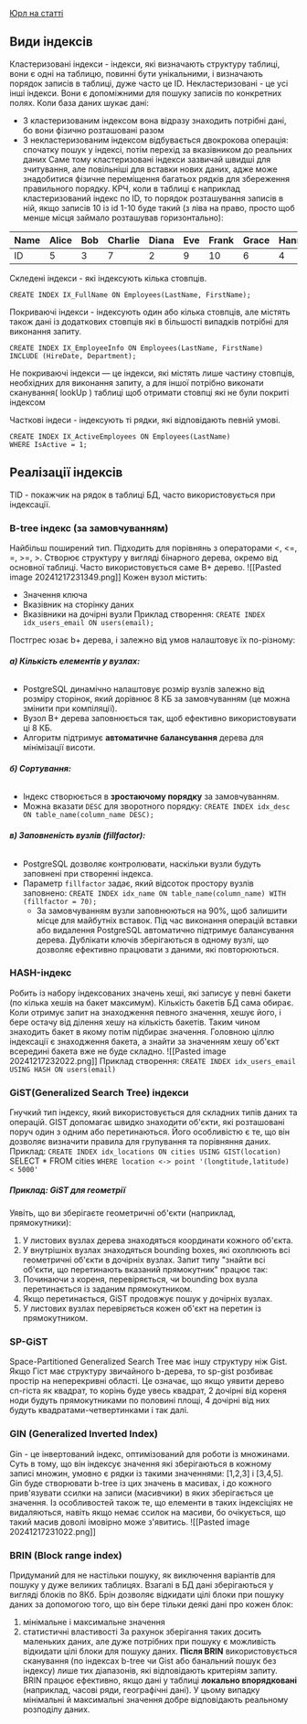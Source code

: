 [Юрл на статті](https://habr.com/ru/users/erogov/publications/articles/page2/)
## Види індексів
Кластеризовані індекси - індекси, які визначають структуру таблиці, вони є одні на таблицю, повинні бути унікальними, і визначають порядок записів в таблиці, дуже часто це ID. Некластеризовані - це усі інші індекси. Вони є допоміжними для пошуку записів по конкретних полях.
Коли база даних шукає дані:
- З кластеризованим індексом вона відразу знаходить потрібні дані, бо вони фізично розташовані разом
- З некластеризованим індексом відбувається двокрокова операція: спочатку пошук у індексі, потім перехід за вказівником до реальних даних
Саме тому кластеризовані індекси зазвичай швидші для зчитування, але повільніші для вставки нових даних, адже може знадобитися фізичне переміщення багатьох рядків для збереження правильного порядку.
КРЧ, коли в таблиці є наприклад кластеризований індекс по ID, то порядок розташування записів в ній, якщо записів 10 із id 1-10 буде такий (з ліва на право, просто щоб менше місця займало розташував горизонтально):

| Name | Alice | Bob | Charlie | Diana | Eve | Frank | Grace | Hannah | Ivy | Jack |
| ---- | ----- | --- | ------- | ----- | --- | ----- | ----- | ------ | --- | ---- |
| ID   | 5     | 3   | 7       | 2     | 9   | 10    | 6     | 4      | 8   | 1    |

Скледені індекси - які індексують кілька стовпців.
```
CREATE INDEX IX_FullName ON Employees(LastName, FirstName);
```
Покриваючі індекси - індексують один або кілька стовпців, але містять також дані із додаткових стовпців які в більшості випадків потрібні для виконання запиту.
```
CREATE INDEX IX_EmployeeInfo ON Employees(LastName, FirstName)
INCLUDE (HireDate, Department);
```
Не покриваючі індекси — це індекси, які містять лише частину стовпців, необхідних для виконання запиту, 
а для іншої потрібно виконати сканування( lookUp ) таблиці щоб отримати стовпці які не були покриті індексом

Часткові індеси - індексують ті рядки, які відповідають певній умові.
```
CREATE INDEX IX_ActiveEmployees ON Employees(LastName)
WHERE IsActive = 1;
```
## Реалізації індексів
TID - покажчик на рядок в таблиці БД, часто використовується при індексації.
### B-tree індекс (за замовчуванням)
Найбільш поширений тип. Підходить для порівнянь з операторами <, <=, =, >=, >.
Створює структуру у вигляді бінарного дерева, окремо від основної таблиці. Часто використовується саме B+ дерево.
![[Pasted image 20241217231349.png]]
Кожен вузол містить:
- Значення ключа
- Вказівник на сторінку даних
- Вказівники на дочірні вузли
Приклад створення: 
`CREATE INDEX idx_users_email ON users(email);`

Постгрес юзає b+ дерева, і залежно від умов налаштовує їх по-різному:
###### **а) Кількість елементів у вузлах:**
- PostgreSQL динамічно налаштовує розмір вузлів залежно від розміру сторінок, який дорівнює 8 КБ за замовчуванням (це можна змінити при компіляції).
- Вузол B+ дерева заповнюється так, щоб ефективно використовувати ці 8 КБ.
- Алгоритм підтримує **автоматичне балансування** дерева для мінімізації висоти.
###### **б) Сортування:**
- Індекс створюється в **зростаючому порядку** за замовчуванням.
- Можна вказати `DESC` для зворотного порядку:
    `CREATE INDEX idx_desc ON table_name(column_name DESC);`
###### **в) Заповненість вузлів (fillfactor):**
- PostgreSQL дозволяє контролювати, наскільки вузли будуть заповнені при створенні індекса.
- Параметр `fillfactor` задає, який відсоток простору вузлів заповнено:
    `CREATE INDEX idx_name ON table_name(column_name) WITH (fillfactor = 70);`
    - За замовчуванням вузли заповнюються на 90%, щоб залишити місце для майбутніх вставок.
Під час виконання операцій вставки або видалення PostgreSQL автоматично підтримує балансування дерева. 
Дублікати ключів зберігаються в одному вузлі, що дозволяє ефективно працювати з даними, які повторюються.
### HASH-індекс
Робить із набору індексованих значень хеші, які записує у певні бакети (по кілька хешів на бакет максимум). Кількість бакетів БД сама обирає. Коли отримує запит на знаходження певного значення, хешує його, і бере остачу від ділення хешу на кількість бакетів. Таким чином знаходить бакет в якому потім підбирає значення. Головною ціллю індексації є знаходження бакета, а знайти за значенням хешу об'єкт всередині бакета вже не буде складно.
![[Pasted image 20241217232022.png]]
Приклад створення:
`CREATE INDEX idx_users_email USING HASH ON users(email)`
### GiST(Generalized Search Tree) індекси
Гнучкий тип індексу, який використовується для складних типів даних та операцій. GIST допомагає швидко знаходити об'єкти, які розташовані поруч один з одним або перетинаються.
Його особливістю є те, що він дозволяє визначити правила для групування та порівняння даних.
Приклад:
`CREATE INDEX idx_locations ON cities USING GIST(location) 
`SELECT * FROM cities 
`WHERE location <-> point '(longtitude,latitude) < 5000'`

##### Приклад: GiST для геометрії
Уявіть, що ви зберігаєте геометричні об'єкти (наприклад, прямокутники):
1. У листових вузлах дерева знаходяться координати кожного об'єкта.
2. У внутрішніх вузлах знаходяться bounding boxes, які охоплюють всі геометричні об'єкти в дочірніх вузлах.
Запит типу "знайти всі об'єкти, що перетинають вказаний прямокутник" працює так:
1. Починаючи з кореня, перевіряється, чи bounding box вузла перетинається із заданим прямокутником.
2. Якщо перетинається, GiST продовжує пошук у дочірніх вузлах.
3. У листових вузлах перевіряється кожен об'єкт на перетин із прямокутником.
### SP-GiST

Space-Partitioned Generalized Search Tree має іншу структуру ніж Gist. Якщо Гіст має структуру звичайного b-дерева, то sp-gist розбиває простір на неперекривні області. Це означає, що якщо уявити дерево сп-гіста як квадрат, то корінь буде увесь квадрат, 2 дочірні від кореня ноди будуть прямокутниками по половині площі, 4 дочірні від них будуть квадратами-четвертинками і так далі. 

### GIN (Generalized Inverted Index)
Gin - це інвертований індекс, оптимізований для роботи із множинами.
Суть в тому, що він індексує значення які зберігаються в кожному записі множин, умовно є рядки із такими значеннями: [1,2,3] і [3,4,5]. Gin буде створювати b-tree із цих значень в масивах, і до кожного прив'язувати ссилки на записи (масивчики) в яких зберігається це значення.
Із особливостей також те, що елементи в таких індексіціях не видаляються, навіть якщо немає ссилок на масиви, бо очікується, що такий масив доволі імовірно може з'явитись.
![[Pasted image 20241217231022.png]]

### BRIN (Block range index)
Придуманий для не настільки пошуку, як виключення варіантів для пошуку у дуже великих таблицях. Взагалі в БД дані зберігаються у вигляді блоків по 8Кб. Брін дозволяє відкидати цілі блоки при пошуку даних за допомогою того, що він бере тільки деякі дані про кожен блок:
1. мінімальне і максимальне значення
2. статистичні властивості
За рахунок зберігання таких досить маленьких даних, але дуже потрібних при пошуку є можливість відкидати цілі блоки для пошуку даних. **Після BRIN** використовується сканування (по індексах b-tree чи Gist або банальний пошук без індексу) лише тих діапазонів, які відповідають критеріям запиту.
BRIN працює ефективно, якщо дані у таблиці **локально впорядковані** (наприклад, часові ряди, географічні дані). У цьому випадку мінімальні й максимальні значення добре відповідають реальному розподілу даних.
